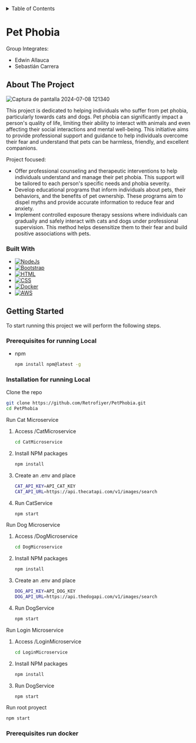 <a id="readme-top"></a>

<!-- TABLE OF CONTENTS -->
<details>
  <summary>Table of Contents</summary>
  <ol>
    <li>
      <a href="#about-the-project">About The Project</a>
      <ul>
        <li><a href="#built-with">Built With</a></li>
      </ul>
    </li>
    <li>
      <a href="#getting-started">Getting Started</a>
      <ul>
        <li><a href="#prerequisites">Prerequisites</a></li>
        <li><a href="#installation">Installation</a></li>
      </ul>
    </li>
  </ol>
</details>

<div>
    <h1>Pet Phobia</h1>
    <p>Group Integrates:</p>
    <ul>
        <li>Edwin Allauca</li>
        <li>Sebastián Carrera</li>
    </ul>
</div>

## About The Project

![Captura de pantalla 2024-07-08 121340](https://github.com/Retrofiyer/PetPhobia/assets/90810854/ad978a6d-714c-4fc1-a009-8467cc6199f6)

This project is dedicated to helping individuals who suffer from pet phobia, particularly towards cats and dogs. Pet phobia can significantly impact a person's quality of life, limiting their ability to interact with animals and even affecting their social interactions and mental well-being. This initiative aims to provide professional support and guidance to help individuals overcome their fear and understand that pets can be harmless, friendly, and excellent companions.

Project focused:
* Offer professional counseling and therapeutic interventions to help individuals understand and manage their pet phobia. This support will be tailored to each person's specific needs and phobia severity.
* Develop educational programs that inform individuals about pets, their behaviors, and the benefits of pet ownership. These programs aim to dispel myths and provide accurate information to reduce fear and anxiety.
* Implement controlled exposure therapy sessions where individuals can gradually and safely interact with cats and dogs under professional supervision. This method helps desensitize them to their fear and build positive associations with pets.


### Built With

- [![NodeJs][node.js]][node-url]
- [![Bootstrap][bootstrap.com]][bootstrap-url]
- [![HTML][html.com]][html-url]
- [![CSS][css.com]][css-url]
- [![Docker][docker.com]][docker-url]
- [![AWS][aws.com]][aws-url]

<!-- GETTING STARTED -->
## Getting Started

To start running this project we will perform the following steps.

### Prerequisites for running Local

* npm
  ```sh
  npm install npm@latest -g
  ```
### Installation for running Local

Clone the repo
   ```sh
   git clone https://github.com/Retrofiyer/PetPhobia.git
   cd PetPhobia
   ```
Run Cat Microservice
1. Access /CatMicroservice
   ```sh
   cd CatMicroservice
   ```
3. Install NPM packages
   ```sh
   npm install
   ```
4. Create an .env and place
    ```sh
   CAT_API_KEY=API_CAT_KEY
   CAT_API_URL=https://api.thecatapi.com/v1/images/search
   ```
5. Run CatService
   ```sh
   npm start
   ```

Run Dog Microservice
1. Access /DogMicroservice
   ```sh
   cd DogMicroservice
   ```
3. Install NPM packages
   ```sh
   npm install
   ```
4. Create an .env and place
    ```sh
   DOG_API_KEY=API_DOG_KEY
   DOG_API_URL=https://api.thedogapi.com/v1/images/search
   ```
5. Run DogService
   ```sh
   npm start
   ```

Run Login Microservice

1. Access /LoginMicroservice
   ```sh
   cd LoginMicroservice
   ```
3. Install NPM packages
   ```sh
   npm install
   ```
4. Run DogService
   ```sh
   npm start
   ```

Run root proyect
   ```sh
   npm start
   ```

### Prerequisites run docker

<!-- LINKS & IMAGES -->
[node.js]: https://img.shields.io/badge/Node.js-black?style=for-the-badge&logo=node.js&logoColor=white
[node-url]: https://nodejs.org/
[html.com]: https://img.shields.io/badge/HTML-black?style=for-the-badge&logo=html5&logoColor=white
[html-url]: https://developer.mozilla.org/en-US/docs/Web/HTML
[css.com]: https://img.shields.io/badge/CSS-black?style=for-the-badge&logo=css3&logoColor=white
[css-url]: https://developer.mozilla.org/en-US/docs/Web/CSS
[bootstrap.com]: https://img.shields.io/badge/Bootstrap-black?style=for-the-badge&logo=bootstrap&logoColor=white
[bootstrap-url]: https://getbootstrap.com/
[docker.com]: https://img.shields.io/badge/Docker-black?style=for-the-badge&logo=docker&logoColor=white
[docker-url]: https://www.docker.com/
[aws.com]: https://img.shields.io/badge/AWS-black?style=for-the-badge&logo=amazon-aws&logoColor=white
[aws-url]: https://aws.amazon.com/
